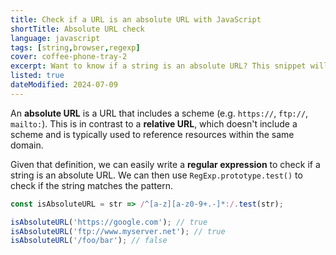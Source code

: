 ```yaml
---
title: Check if a URL is an absolute URL with JavaScript
shortTitle: Absolute URL check
language: javascript
tags: [string,browser,regexp]
cover: coffee-phone-tray-2
excerpt: Want to know if a string is an absolute URL? This snippet will help you out.
listed: true
dateModified: 2024-07-09
---
```


An **absolute URL** is a URL that includes a scheme (e.g. `https://`, `ftp://`, `mailto:`). This is in contrast to a **relative URL**, which doesn't include a scheme and is typically used to reference resources within the same domain.

Given that definition, we can easily write a **regular expression** to check if a string is an absolute URL. We can then use `RegExp.prototype.test()` to check if the string matches the pattern.

```js
const isAbsoluteURL = str => /^[a-z][a-z0-9+.-]*:/.test(str);

isAbsoluteURL('https://google.com'); // true
isAbsoluteURL('ftp://www.myserver.net'); // true
isAbsoluteURL('/foo/bar'); // false
```
